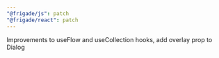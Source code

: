 ```yaml
---
"@frigade/js": patch
"@frigade/react": patch
---
```


Improvements to useFlow and useCollection hooks, add overlay prop to Dialog

